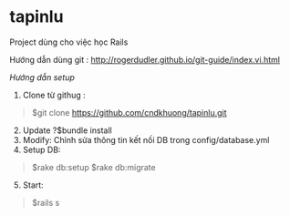 tapinlu
=======

Project dùng cho việc học Rails 

Hướng dẫn dùng git :  http://rogerdudler.github.io/git-guide/index.vi.html

*Hướng dẫn setup*

1. Clone từ githug : 
>$git clone https://github.com/cndkhuong/tapinlu.git
2. Update 
?$bundle install
3. Modify:
Chỉnh sửa thông tin kết nối DB trong config/database.yml
4. Setup DB:
>$rake db:setup
>$rake db:migrate
5. Start:
>$rails s
